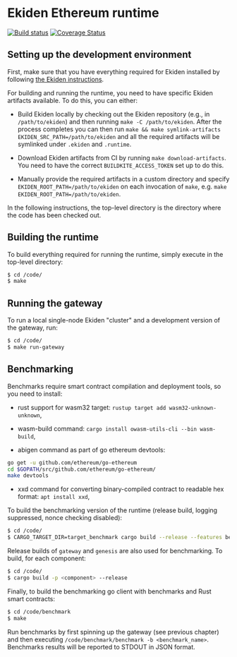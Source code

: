 # Ekiden Ethereum runtime

[![Build status](https://badge.buildkite.com/e1de50bd91d01f6aaf2b9fba113ad48b0118459d7d2c5dd2bd.svg)](https://buildkite.com/oasislabs/runtime-ethereum)
[![Coverage Status](https://coveralls.io/repos/github/oasislabs/runtime-ethereum/badge.svg?branch=master&t=shmqoK)](https://coveralls.io/github/oasislabs/runtime-ethereum?branch=master)

## Setting up the development environment

First, make sure that you have everything required for Ekiden installed by
following [the Ekiden instructions](https://github.com/oasislabs/ekiden/blob/master/README.md).

For building and running the runtime, you need to have specific Ekiden artifacts available.
To do this, you can either:

* Build Ekiden locally by checking out the Ekiden repository (e.g., in `/path/to/ekiden`)
  and then running `make -C /path/to/ekiden`. After the process completes you can then run
  `make && make symlink-artifacts EKIDEN_SRC_PATH=/path/to/ekiden` and all the required
  artifacts will be symlinked under `.ekiden` and `.runtime`.

* Download Ekiden artifacts from CI by running `make download-artifacts`. You need to have
  the correct `BUILDKITE_ACCESS_TOKEN` set up to do this.

* Manually provide the required artifacts in a custom directory and specify
  `EKIDEN_ROOT_PATH=/path/to/ekiden` on each invocation of `make`, e.g.
  `make EKIDEN_ROOT_PATH=/path/to/ekiden`.

In the following instructions, the top-level directory is the directory
where the code has been checked out.

## Building the runtime

To build everything required for running the runtime, simply execute in the
top-level directory:
```bash
$ cd /code/
$ make
```

## Running the gateway

To run a local single-node Ekiden "cluster" and a development version of the gateway, run:
```bash
$ cd /code/
$ make run-gateway
```

## Benchmarking

Benchmarks require smart contract compilation and deployment tools, so you need
to install:

* rust support for wasm32 target: `rustup target add wasm32-unknown-unknown`,

* wasm-build command: `cargo install owasm-utils-cli --bin wasm-build`,

* abigen command as part of go ethereum devtools:
```bash
go get -u github.com/ethereum/go-ethereum
cd $GOPATH/src/github.com/ethereum/go-ethereum/
make devtools
```
* xxd command for converting binary-compiled contract to readable hex format:
  `apt install xxd`,

To build the benchmarking version of the runtime (release build, logging suppressed, nonce checking disabled):
```bash
$ cd /code/
$ CARGO_TARGET_DIR=target_benchmark cargo build --release --features benchmark
```

Release builds of `gateway` and `genesis` are also used for benchmarking. To build, for each component:
```bash
$ cd /code/
$ cargo build -p <component> --release
```

Finally, to build the benchmarking go client with benchmarks and Rust smart
contracts:
```bash
$ cd /code/benchmark
$ make
```

Run benchmarks by first spinning up the gateway (see previous chapter) and then
executing `/code/benchmark/benchmark -b <benchmark_name>`. Benchmarks results
will be reported to STDOUT in JSON format.
